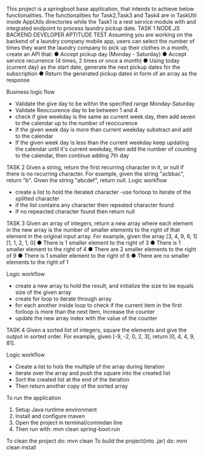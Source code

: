
This project is a springboot base application, that intends to achieve below functionalities. The functionalities for Task2,Task3 and Task4 are in TaskUtil inside AppUtils directories while the Task1 is a rest service module with and integrated endpoint to process laundry pickup date.
TASK 1
NODE.JS BACKEND DEVELOPER APTITUDE TEST
Assuming you are working on the backend of a laundry company mobile app, users can select the number of times they want the laundry company to pick up their clothes in a month, create an API that:
● Accept pickup day (Monday - Saturday)
● Accept service recurrence (4 times, 2 times or once a month)
● Using today (current day) as the start date, generate the next pickup dates for the subscription ● Return the generated pickup dates in form of an array as the response

Business logic flow
- Validate the give day to be within the specified range Monday-Saturday
- Validate Reoccurence day to be between 1 and 4
- check if give weekday is the same as current week day, then add seven to the calendar up to the number of reoccurence
- If the given week day is more than current weekday substract and add to the calendar
- If the given week day is less than the current weekday keep updating the calendar until it's current weekday, then add the number of counting to the calendar, then continue adding 7th day

TASK 2
Given a string, return the first recurring character in it, or null if there is no recurring character. For example, given the string "acbbac", return "b". Given the string "abcdef", return null.
Logic workflow
- create a list to hold the iterated character
-use forloop to iterate of the splitted character
- if the list contains any character then repeated character found
- If no repeacted character found then return null

TASK 3
Given an array of integers, return a new array where each element in the new array is the number of smaller elements to the right of that element in the original input array. For example, given the array
[3, 4, 9, 6, 1] [1, 1, 2, 1, 0]
● There is 1 smaller element to the right of 3
● There is 1 smaller element to the right of 4
● There are 2 smaller elements to the right of 9
● There is 1 smaller element to the right of 6
● There are no smaller elements to the right of 1

Logic workflow
- create a new array to hold the result, and initialize the size to be equals size of the given array
- create for loop to iterate through array
- for each another inside loop to check if the current item in the first forloop is more than the next item, Increase the counter
-  update the new array index with the value of the counter


TASK 4
Given a sorted list of integers, square the elements and give the output in sorted order. For example, given [-9, -2, 0, 2, 3], return [0, 4, 4, 9, 81].

Logic workflow
- Create a list to hols the multiple of the array during iteration
- iterate over the array and push the square into the created list
- Sort the created list at the end of the iteration 
- Then return another copy of the sorted array


To run the application
1. Setup Java runtime environment
2. Install and configure maven
3. Open the project in terminal/commdan line
4. Then run with: mvn clean spring-boot:run

To clean the project
do: mvn clean
To build the project(into .jar)
do: mvn clean install